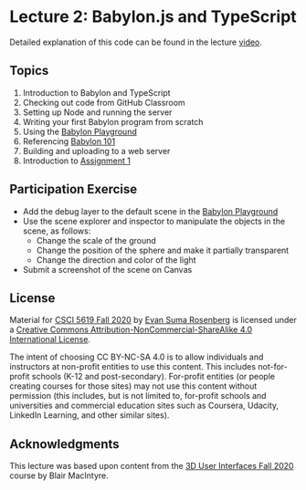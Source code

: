 # Lecture 2: Babylon.js and TypeScript

Detailed explanation of this code can be found in the lecture [video](https://mediaspace.umn.edu/media/1_5f2r6ocd).

## Topics

1. Introduction to Babylon and TypeScript
2. Checking out code from GitHub Classroom
3. Setting up Node and running the server
4. Writing your first Babylon program from scratch
5. Using the [Babylon Playground](https://playground.babylonjs.com/)
6. Referencing [Babylon 101](https://doc.babylonjs.com/babylon101/)
7. Building and uploading to a web server
8. Introduction to [Assignment 1](https://github.com/CSCI-5619-Fall-2020/Assignment-1)

## Participation Exercise

- Add the debug layer to the default scene in the [Babylon Playground](https://playground.babylonjs.com/)
- Use the scene explorer and inspector to manipulate the objects in the scene, as follows:
  - Change the scale of the ground
  - Change the position of the sphere and make it partially transparent
  - Change the direction and color of the light
- Submit a screenshot of the scene on Canvas

## License

Material for [CSCI 5619 Fall 2020](https://canvas.umn.edu/courses/194179) by [Evan Suma Rosenberg](https://illusioneering.umn.edu/) is licensed under a [Creative Commons Attribution-NonCommercial-ShareAlike 4.0 International License](http://creativecommons.org/licenses/by-nc-sa/4.0/).

The intent of choosing CC BY-NC-SA 4.0 is to allow individuals and instructors at non-profit entities to use this content.  This includes not-for-profit schools (K-12 and post-secondary). For-profit entities (or people creating courses for those sites) may not use this content without permission (this includes, but is not limited to, for-profit schools and universities and commercial education sites such as Coursera, Udacity, LinkedIn Learning, and other similar sites).   

## Acknowledgments

This lecture was based upon content from the [3D User Interfaces Fall 2020](https://github.blairmacintyre.me/3dui-class-f20) course by Blair MacIntyre.
